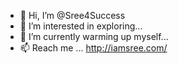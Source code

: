 - 👋 Hi, I’m @Sree4Success
- 👀 I’m interested in exploring...
- 🌱 I’m currently warming up myself...
- 📫 Reach me ... http://iamsree.com/ 

<!---
Sree4Success/Sree4Success is a ✨ special ✨ repository because its `AboutMe.md` (this file) appears on your GitHub profile.
You can click the Preview link to take a look at your changes.
--->
